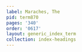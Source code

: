 ```yaml
---
label: Maraches, The
pid: term870
pages: '340'
order: '0617'
layout: generic_index_term
collection: index-headings
---
```

